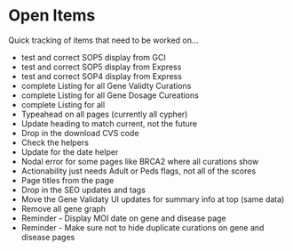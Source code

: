 # Open Items
Quick tracking of items that need to be worked on...
- test and correct SOP5 display from GCI
- test and correct SOP5 display from Express
- test and correct SOP4 display from Express
- complete Listing for all Gene Validty Curations
- complete Listing for all Gene Dosage Cureations
- complete Listing for all
- Typeahead on all pages (currently all cypher)
- Update heading to match current, not the future
- Drop in the download CVS code
- Check the helpers
- Update for the date helper
- Nodal error for some pages like BRCA2 where all curations show
- Actionability just needs Adult or Peds flags, not all of the scores
- Page titles from the page
- Drop in the SEO updates and tags
- Move the Gene Validaty UI updates for summary info at top (same data)
- Remove all gene graph
- Reminder - Display MOI date on gene and disease page
- Reminder - Make sure not to hide duplicate curations on gene and disease pages
